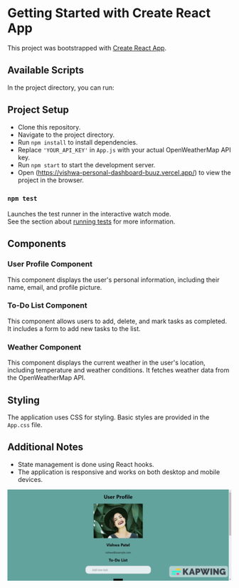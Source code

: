 # Getting Started with Create React App

This project was bootstrapped with [Create React App](https://github.com/facebook/create-react-app).

## Available Scripts

In the project directory, you can run:

## Project Setup

- Clone this repository.
- Navigate to the project directory.
- Run `npm install` to install dependencies.
- Replace `'YOUR_API_KEY'` in `App.js` with your actual OpenWeatherMap API key.
- Run `npm start` to start the development server.
- Open (https://vishwa-personal-dashboard-buuz.vercel.app/) to view the project in the browser.


### `npm test`

Launches the test runner in the interactive watch mode.\
See the section about [running tests](https://facebook.github.io/create-react-app/docs/running-tests) for more information.

## Components

### User Profile Component

This component displays the user's personal information, including their name, email, and profile picture.

### To-Do List Component

This component allows users to add, delete, and mark tasks as completed. It includes a form to add new tasks to the list.

### Weather Component

This component displays the current weather in the user's location, including temperature and weather conditions. It fetches weather data from the OpenWeatherMap API.

## Styling

The application uses CSS for styling. Basic styles are provided in the `App.css` file.

## Additional Notes

- State management is done using React hooks.
- The application is responsive and works on both desktop and mobile devices.
  
 ![](https://github.com/vishwa-hp/React-Personal-Dashboard/blob/main/Demo.gif)











